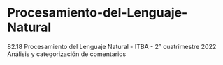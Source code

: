 # Procesamiento-del-Lenguaje-Natural
82.18 Procesamiento del Lenguaje Natural - ITBA - 2° cuatrimestre 2022
Análisis y categorización de comentarios 
